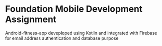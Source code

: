 # Foundation Mobile Development Assignment
Android-fitness-app deveploped using Kotlin and integrated with Firebase for email address authentication and database purpose
